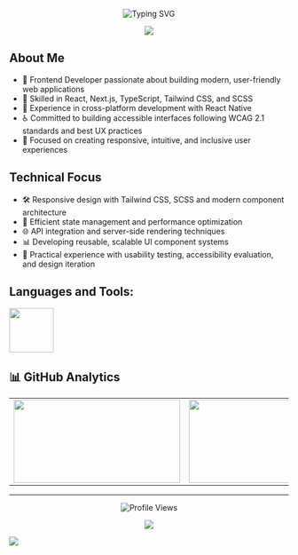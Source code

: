 <p align="center">
  <img src="https://readme-typing-svg.herokuapp.com?font=Fira+Code&size=28&pause=1000&color=432ba9&center=true&vCenter=true&width=600&height=80&lines=Hi,+I'm+Catalina+Avadani;Frontend+Developer;UI%2FUX+Enthusiast;Accessibility+Advocate" alt="Typing SVG" />
</p>
<p align="center">
  <img src="https://capsule-render.vercel.app/api?type=waving&color=0:8a2be2,50:ff69b4,100:ff8c00&height=100&section=header&width=100%" />
</p>

## About Me
- 🚀 Frontend Developer passionate about building modern, user-friendly web applications
- 🔧 Skilled in React, Next.js, TypeScript, Tailwind CSS, and SCSS
- 📱 Experience in cross-platform development with React Native
- ♿ Committed to building accessible interfaces following WCAG 2.1 standards and best UX practices
- 🎨 Focused on creating responsive, intuitive, and inclusive user experiences

## Technical Focus
- 🛠️ Responsive design with Tailwind CSS, SCSS and modern component architecture
- 🔄 Efficient state management and performance optimization
- 🌐 API integration and server-side rendering techniques
- 📊 Developing reusable, scalable UI component systems
- 🧪 Practical experience with usability testing, accessibility evaluation, and design iteration
 

## Languages and Tools:
<p align="left">
  <a href="https://skillicons.dev">
    <img height="80em" src="https://skillicons.dev/icons?i=javascript,typescript,react,nextjs,tailwindcss,html,css,sass,materialui,mongodb,postgresql,nodejs,express,figma,git,github,kotlin,androidstudio,vscode&theme=light&perline=12" />
  </a>
</p>

## 📊 GitHub Analytics

<table align="center">
<tr>
<td><img height="150" width="300" src="https://github-readme-stats.vercel.app/api?username=catavadani&show_icons=true&count_private=true&theme=vue-dark&hide_border=true&bg_color=0d1117&title_color=58a6ff&icon_color=58a6ff&text_color=c9d1d9&card_width=280"/></td>
<td><img height="150" width="340" src="https://streak-stats.demolab.com/?user=catavadani&theme=dark&hide_border=true&background=0d1117&stroke=58a6ff&ring=58a6ff&fire=58a6ff&currStreakLabel=58a6ff"/></td>
<td><img height="150" width="220" src="https://github-readme-stats.vercel.app/api/top-langs/?username=catavadani&layout=compact&theme=vue-dark&hide_border=true&bg_color=0d1117&title_color=58a6ff&text_color=c9d1d9&card_width=280"/></td>
</tr>
</table>

---

<div align="center">
  <img src="https://komarev.com/ghpvc/?username=catavadani&color=58a6ff&style=flat-square&label=Profile+Views" alt="Profile Views" />
</div>
<p align="center">
  <img src="https://capsule-render.vercel.app/api?type=waving&color=0:8a2be2,50:ff69b4,100:ff8c00&height=100&section=footer&width=100%" />
</p>

<!-- Additional tracking pixel (hidden but functional) -->
![](https://hit.yhype.me/github/profile?user_id=YOUR_USER_ID)
